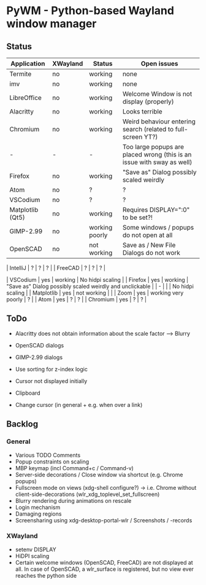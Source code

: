 # PyWM - Python-based Wayland window manager

## Status

| Application            |  XWayland | Status              | Open issues                                              |
|------------------------|-----------|---------------------|----------------------------------------------------------|
| Termite                |    no     | working             |                none                                      |
| imv                    |    no     | working             |                none                                      |
| LibreOffice            |    no     | working             | Welcome Window is not display (properly)                 |
| Alacritty              |    no     | working             | Looks terrible                                           |
| Chromium               |    no     | working             | Weird behaviour entering search (related to full-screen YT?) |
| -                      |    -      | -                   | Too large popups are placed wrong (this is an issue with sway as well) |
| Firefox                |    no     | working             | "Save as" Dialog possibly scaled weirdly                 |
| Atom                   |    no     | ?                   | ?                                                        |
| VSCodium               |    no     | ?                   | ?                                                        |
| Matplotlib (Qt5)       |    no     | working             | Requires DISPLAY=":0" to be set?!                        |
| GIMP-2.99              |    no     | working poorly      | Some windows / popups do not open at all                 |
| OpenSCAD               |    no     | not working         | Save as / New File Dialogs do not work                   |

| IntelliJ               |    ?      | ?                   | ?                                                        |
| FreeCAD                |    ?      | ?                   | ?                                                        |

| VSCodium               |    yes    | working             | No hidpi scaling                                         |
| Firefox                |    yes    | working             | "Save as" Dialog possibly scaled weirdly and unclickable |
| -                      |           |                     | No hidpi scaling                                         |
| Matplotlib             |    yes    | not working         |                                                          |
| Zoom                   |    yes    | working very poorly | ?                                                        |
| Atom                   |    yes    | ?                   | ?                                                        |
| Chromium               |    yes    | ?                   | ?                                                        |



## ToDo

- Alacritty does not obtain information about the scale factor --> Blurry
- OpenSCAD dialogs
- GIMP-2.99 dialogs

- Use sorting for z-index logic
- Cursor not displayed initially

- Clipboard
- Change cursor (in general + e.g. when over a link)

## Backlog

### General

- Various TODO Comments
- Popup constraints on scaling
- MBP keymap (incl Command+c / Command-v)
- Server-side decorations / Close window via shortcut (e.g. Chrome popups)
- Fullscreen mode on views (xdg-shell configure?) -> i.e. Chrome without client-side-decorations
  (wlr_xdg_toplevel_set_fullscreen)
- Blurry rendering during animations on rescale
- Login mechanism
- Damaging regions
- Screensharing using xdg-desktop-portal-wlr / Screenshots / -records

### XWayland

- setenv DISPLAY
- HiDPI scaling
- Certain welcome windows (OpenSCAD, FreeCAD) are not displayed at all. In case of OpenSCAD, a wlr_surface is registered, but no view ever reaches the python side

